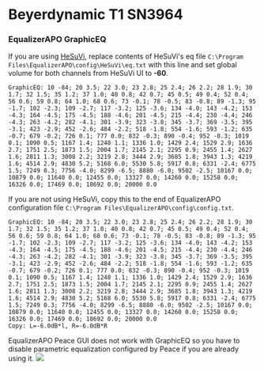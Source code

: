# Beyerdynamic T1 SN3964
### EqualizerAPO GraphicEQ
If you are using [HeSuVi](https://sourceforge.net/projects/hesuvi/), replace contents of HeSuVi's eq file `C:\Program Files\EqualizerAPO\config\HeSuVi\eq.txt` with this line and set global volume for both channels from HeSuVi UI to **-60**.
```
GraphicEQ: 10 -84; 20 3.5; 22 3.0; 23 2.8; 25 2.4; 26 2.2; 28 1.9; 30 1.7; 32 1.5; 35 1.2; 37 1.0; 40 0.8; 42 0.7; 45 0.5; 49 0.4; 52 0.4; 56 0.6; 59 0.8; 64 1.0; 68 0.6; 73 -0.1; 78 -0.5; 83 -0.8; 89 -1.3; 95 -1.7; 102 -2.3; 109 -2.7; 117 -3.2; 125 -3.6; 134 -4.0; 143 -4.2; 153 -4.3; 164 -4.5; 175 -4.5; 188 -4.6; 201 -4.5; 215 -4.4; 230 -4.4; 246 -4.3; 263 -4.2; 282 -4.1; 301 -3.9; 323 -3.8; 345 -3.7; 369 -3.5; 395 -3.1; 423 -2.9; 452 -2.6; 484 -2.2; 518 -1.8; 554 -1.6; 593 -1.2; 635 -0.7; 679 -0.2; 726 0.1; 777 0.0; 832 -0.3; 890 -0.4; 952 -0.3; 1019 0.1; 1090 0.5; 1167 1.4; 1248 1.1; 1336 1.0; 1429 2.4; 1529 2.9; 1636 2.7; 1751 2.5; 1873 1.5; 2004 1.7; 2145 2.1; 2295 0.9; 2455 1.4; 2627 1.6; 2811 1.3; 3008 2.2; 3219 2.8; 3444 2.9; 3685 1.8; 3943 1.3; 4219 1.6; 4514 2.9; 4830 5.2; 5168 6.0; 5530 5.8; 5917 0.8; 6331 -2.4; 6775 1.5; 7249 0.3; 7756 -4.0; 8299 -6.5; 8880 -6.0; 9502 -2.5; 10167 0.0; 10879 0.0; 11640 0.0; 12455 0.0; 13327 0.0; 14260 0.0; 15258 0.0; 16326 0.0; 17469 0.0; 18692 0.0; 20000 0.0
```
If you are not using HeSuVi, copy this to the end of EqualizerAPO configuration file `C:\Program Files\EqualizerAPO\config\config.txt`.
```
GraphicEQ: 10 -84; 20 3.5; 22 3.0; 23 2.8; 25 2.4; 26 2.2; 28 1.9; 30 1.7; 32 1.5; 35 1.2; 37 1.0; 40 0.8; 42 0.7; 45 0.5; 49 0.4; 52 0.4; 56 0.6; 59 0.8; 64 1.0; 68 0.6; 73 -0.1; 78 -0.5; 83 -0.8; 89 -1.3; 95 -1.7; 102 -2.3; 109 -2.7; 117 -3.2; 125 -3.6; 134 -4.0; 143 -4.2; 153 -4.3; 164 -4.5; 175 -4.5; 188 -4.6; 201 -4.5; 215 -4.4; 230 -4.4; 246 -4.3; 263 -4.2; 282 -4.1; 301 -3.9; 323 -3.8; 345 -3.7; 369 -3.5; 395 -3.1; 423 -2.9; 452 -2.6; 484 -2.2; 518 -1.8; 554 -1.6; 593 -1.2; 635 -0.7; 679 -0.2; 726 0.1; 777 0.0; 832 -0.3; 890 -0.4; 952 -0.3; 1019 0.1; 1090 0.5; 1167 1.4; 1248 1.1; 1336 1.0; 1429 2.4; 1529 2.9; 1636 2.7; 1751 2.5; 1873 1.5; 2004 1.7; 2145 2.1; 2295 0.9; 2455 1.4; 2627 1.6; 2811 1.3; 3008 2.2; 3219 2.8; 3444 2.9; 3685 1.8; 3943 1.3; 4219 1.6; 4514 2.9; 4830 5.2; 5168 6.0; 5530 5.8; 5917 0.8; 6331 -2.4; 6775 1.5; 7249 0.3; 7756 -4.0; 8299 -6.5; 8880 -6.0; 9502 -2.5; 10167 0.0; 10879 0.0; 11640 0.0; 12455 0.0; 13327 0.0; 14260 0.0; 15258 0.0; 16326 0.0; 17469 0.0; 18692 0.0; 20000 0.0
Copy: L=-6.0dB*l, R=-6.0dB*R
```
EqualizerAPO Peace GUI does not work with GraphicEQ so you have to disable parametric equalization configured by Peace if you are already using it.
![](https://raw.githubusercontent.com/jaakkopasanen/AutoEq/master/results/Headphone.com/innerfidelity/onear/Beyerdynamic%20T1%20SN3964/Beyerdynamic%20T1%20SN3964.png)
